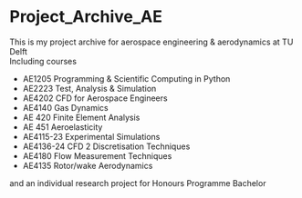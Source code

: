 # Project_Archive_AE
This is my project archive for aerospace engineering & aerodynamics at TU Delft<br>
Including courses<br>
<ul>
  <li>AE1205 Programming & Scientific Computing in Python</li>
  <li>AE2223 Test, Analysis & Simulation</li>
  <li>AE4202 CFD for Aerospace Engineers</li>
  <li>AE4140 Gas Dynamics</li>
  <li>AE 420 Finite Element Analysis </li>
  <li>AE 451 Aeroelasticity </li>
  <li>AE4115-23 Experimental Simulations</li>
  <li>AE4136-24 CFD 2 Discretisation Techniques</li>
  <li>AE4180 Flow Measurement Techniques</li>
  <li>AE4135 Rotor/wake Aerodynamics</li>
</ul>
and an individual research project for Honours Programme Bachelor <br>

